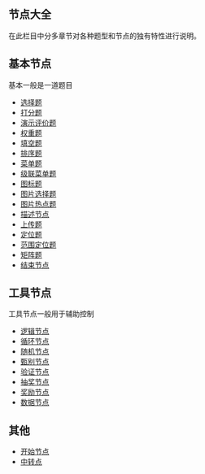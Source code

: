 
## 节点大全

在此栏目中分多章节对各种题型和节点的独有特性进行说明。

## 基本节点

基本一般是一道题目

+ [选择题](./choice.md)
+ [打分题](./rate.md)
+ [演示评价题](./slide-rate.md)
+ [权重题](./weight.md)
+ [填空题](./fill.md)
+ [排序题](./rank.md)
+ [菜单题](./menu.md)
+ [级联菜单题](./cascade.md)
+ [图标题](./icon.md)
+ [图片选择题](./picture.md)
+ [图片热点题](./hot-spot.md)
+ [描述节点](./description.md)
+ [上传题](./upload.md)
+ [定位题](./location.md)
+ [范围定位题](./site.md)
+ [矩阵题](./matrix.md)
+ [结束节点](./end.md)


## 工具节点

工具节点一般用于辅助控制

+ [逻辑节点](./logic.md)
+ [循环节点](./loop.md)
+ [随机节点](./random.md)
+ [甄别节点](./screening.md)
+ [验证节点](./verify.md)
+ [抽奖节点](./lottery.md)
+ [奖励节点](./gift.md)
+ [数据节点](./data.md)

## 其他

+ [开始节点](./start.md)
+ [中转点](./breakpoint.md)